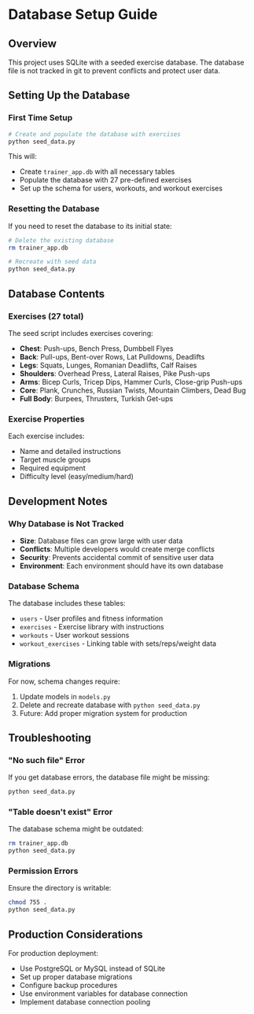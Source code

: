 # Database Setup Guide

## Overview
This project uses SQLite with a seeded exercise database. The database file is not tracked in git to prevent conflicts and protect user data.

## Setting Up the Database

### First Time Setup
```bash
# Create and populate the database with exercises
python seed_data.py
```

This will:
- Create `trainer_app.db` with all necessary tables
- Populate the database with 27 pre-defined exercises
- Set up the schema for users, workouts, and workout exercises

### Resetting the Database
If you need to reset the database to its initial state:

```bash
# Delete the existing database
rm trainer_app.db

# Recreate with seed data
python seed_data.py
```

## Database Contents

### Exercises (27 total)
The seed script includes exercises covering:
- **Chest**: Push-ups, Bench Press, Dumbbell Flyes
- **Back**: Pull-ups, Bent-over Rows, Lat Pulldowns, Deadlifts
- **Legs**: Squats, Lunges, Romanian Deadlifts, Calf Raises
- **Shoulders**: Overhead Press, Lateral Raises, Pike Push-ups
- **Arms**: Bicep Curls, Tricep Dips, Hammer Curls, Close-grip Push-ups
- **Core**: Plank, Crunches, Russian Twists, Mountain Climbers, Dead Bug
- **Full Body**: Burpees, Thrusters, Turkish Get-ups

### Exercise Properties
Each exercise includes:
- Name and detailed instructions
- Target muscle groups
- Required equipment
- Difficulty level (easy/medium/hard)

## Development Notes

### Why Database is Not Tracked
- **Size**: Database files can grow large with user data
- **Conflicts**: Multiple developers would create merge conflicts
- **Security**: Prevents accidental commit of sensitive user data
- **Environment**: Each environment should have its own database

### Database Schema
The database includes these tables:
- `users` - User profiles and fitness information
- `exercises` - Exercise library with instructions
- `workouts` - User workout sessions
- `workout_exercises` - Linking table with sets/reps/weight data

### Migrations
For now, schema changes require:
1. Update models in `models.py`
2. Delete and recreate database with `python seed_data.py`
3. Future: Add proper migration system for production

## Troubleshooting

### "No such file" Error
If you get database errors, the database file might be missing:
```bash
python seed_data.py
```

### "Table doesn't exist" Error
The database schema might be outdated:
```bash
rm trainer_app.db
python seed_data.py
```

### Permission Errors
Ensure the directory is writable:
```bash
chmod 755 .
python seed_data.py
```

## Production Considerations

For production deployment:
- Use PostgreSQL or MySQL instead of SQLite
- Set up proper database migrations
- Configure backup procedures
- Use environment variables for database connection
- Implement database connection pooling